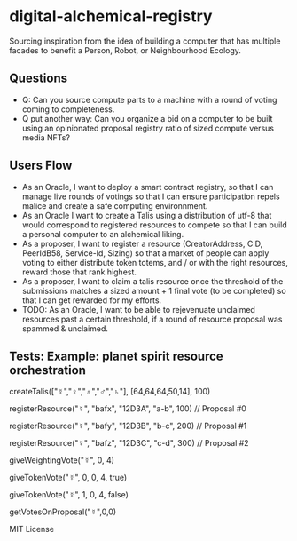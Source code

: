 # digital-alchemical-registry
Sourcing inspiration from the idea of building a computer that has multiple facades to benefit a Person, Robot, or Neighbourhood Ecology.

## Questions
- Q: Can you source compute parts to a machine with a round of voting coming to completeness. 
- Q put another way: Can you organize a bid on a computer to be built using an opinionated proposal registry ratio of sized compute versus media NFTs?

## Users Flow
- As an Oracle, I want to deploy a smart contract registry, so that I can manage live rounds of votings so that I can ensure participation repels malice and create a safe computing environnment.
- As an Oracle I want to create a Talis using a distribution of utf-8 that would correspond to registered resources to compete so that I can build a personal computer to an alchemical liking.
- As a proposer, I want to register a resource (CreatorAddress, CID, PeerIdB58, Service-Id, Sizing) so that a market of people can apply voting to either distribute token totems, and / or with the right resources, reward those that rank highest.
- As a proposer, I want to claim a talis resource once the threshold of the submissions matches a sized amount + 1 final vote (to be completed) so that I can get rewarded for my efforts.
- TODO: As an Oracle, I want to be able to rejevenuate unclaimed resources past a certain threshold, if a round of resource proposal was spammed & unclaimed.

## Tests: Example: planet spirit resource orchestration
createTalis(["☿","♀","♁","♂","♄"], [64,64,64,50,14], 100)

registerResource("☿", "bafx", "12D3A", "a-b", 100) // Proposal #0

registerResource("☿", "bafy", "12D3B", "b-c", 200) // Proposal #1

registerResource("☿", "bafz", "12D3C", "c-d", 300) // Proposal #2

giveWeightingVote("☿", 0, 4)

giveTokenVote("☿", 0, 0, 4, true)

giveTokenVote("☿", 1, 0, 4, false)

getVotesOnProposal("☿",0,0)

MIT License
